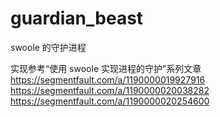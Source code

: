 # guardian_beast

swoole 的守护进程

实现参考“使用 swoole 实现进程的守护”系列文章
https://segmentfault.com/a/1190000019927916
https://segmentfault.com/a/1190000020038282
https://segmentfault.com/a/1190000020254600
